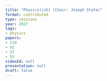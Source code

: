 ```yaml
---
title: "Physics(ish) (Chair: Joseph Slote)"
format: contributed
type: sessions
year: 2027
tags:
- physics
papers:
- 110
- 42
- 37
- 55
videoId: null
presentation: null
draft: false
---
```

